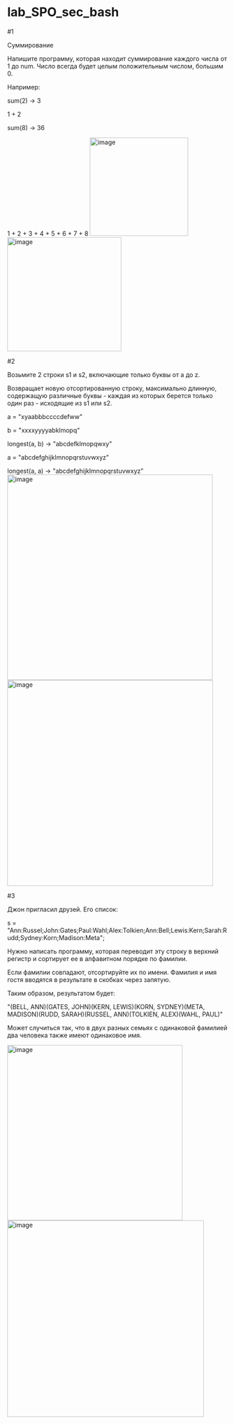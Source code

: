 # lab_SPO_sec_bash

#1

Суммирование

Напишите программу, которая находит суммирование каждого числа от 1 до num. Число всегда будет целым положительным числом, большим 0.

Например:

sum(2) -> 3

1 + 2

sum(8) -> 36

1 + 2 + 3 + 4 + 5 + 6 + 7 + 8
<img width="225" alt="image" src="https://github.com/Krutov12/lab_SPO_sec_bash/assets/77206997/3409164c-9be3-4f91-be7a-14aaf5309892">
<img width="261" alt="image" src="https://github.com/Krutov12/lab_SPO_sec_bash/assets/77206997/14906938-2dd7-45f9-927d-cceeb81087b8">

#2

Возьмите 2 строки s1 и s2, включающие только буквы от a до z.

Возвращает новую отсортированную строку, максимально длинную, содержащую различные буквы - каждая из которых берется только один раз - исходящие из s1 или s2.

a = "xyaabbbccccdefww"

b = "xxxxyyyyabklmopq"

longest(a, b) -> "abcdefklmopqwxy"

a = "abcdefghijklmnopqrstuvwxyz"

longest(a, a) -> "abcdefghijklmnopqrstuvwxyz"
<img width="470" alt="image" src="https://github.com/Krutov12/lab_SPO_sec_bash/assets/77206997/f843e7aa-9db8-4337-9991-943cc24350b5">
<img width="471" alt="image" src="https://github.com/Krutov12/lab_SPO_sec_bash/assets/77206997/45268191-2ab7-4bfd-a81e-54d1133c32a4">

#3

Джон пригласил друзей. Его список:

s = "Ann:Russel;John:Gates;Paul:Wahl;Alex:Tolkien;Ann:Bell;Lewis:Kern;Sarah:Rudd;Sydney:Korn;Madison:Meta";

Нужно написать программу, которая переводит эту строку в верхний регистр и сортирует ее в алфавитном порядке по фамилии.

Если фамилии совпадают, отсортируйте их по имени. Фамилия и имя гостя вводятся в результате в скобках через запятую.

Таким образом, результатом будет:

"(BELL, ANN)(GATES, JOHN)(KERN, LEWIS)(KORN, SYDNEY)(META, MADISON)(RUDD, SARAH)(RUSSEL, ANN)(TOLKIEN, ALEX)(WAHL, PAUL)"

Может случиться так, что в двух разных семьях с одинаковой фамилией два человека также имеют одинаковое имя.

<img width="401" alt="image" src="https://github.com/Krutov12/lab_SPO_sec_bash/assets/77206997/755563f0-ac78-4c69-ba26-1f5016130014">

<img width="450" alt="image" src="https://github.com/Krutov12/lab_SPO_sec_bash/assets/77206997/a08b50e8-32ae-408c-8c0b-cec1ca006aab">

